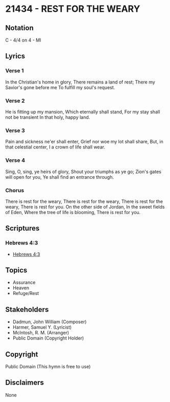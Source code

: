 # 21434 - REST FOR THE WEARY

## Notation

C - 4/4 on 4 - MI

## Lyrics

### Verse 1

In the Christian's home in glory, There remains a land of rest; There my Savior's gone before me To fulfill my soul's request.

### Verse 2

He is fitting up my mansion, Which eternally shall stand, For my stay shall not be transient In that holy, happy land.

### Verse 3

Pain and sickness ne'er shall enter, Grief nor woe my lot shall share, But, in that celestial center, I a crown of life shall wear.

### Verse 4

Sing, O, sing, ye heirs of glory, Shout your triumphs as ye go; Zion's gates will open for you, Ye shall find an entrance through.

### Chorus

There is rest for the weary, There is rest for the weary, There is rest for the weary, There is rest for you. On the other side of Jordan, In the sweet fields of Eden, Where the tree of life is blooming, There is rest for you.


## Scriptures

### Hebrews 4:3

- [Hebrews 4:3](https://www.biblegateway.com/passage/?search=Hebrews%204%3A3)


## Topics

- Assurance
- Heaven
- Refuge/Rest

## Stakeholders

- Dadmun, John William (Composer)
- Harmer, Samuel Y. (Lyricist)
- McIntosh, R. M. (Arranger)
- Public Domain (Copyright Holder)

## Copyright

Public Domain
(This hymn is free to use)

## Disclaimers

None

